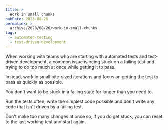 ```yaml
---
title: >
  Work in small chunks
pubDate: 2023-08-26
permalink: >
  archive/2023/08/26/work-in-small-chunks
tags:
  - automated-testing
  - test-driven-development
---
```


When working with teams who are starting with automated tests and test-driven development, a common issue is being stuck on a failing test and trying to do too much at once while getting it to pass.

Instead, work in small bite-sized iterations and focus on getting the test to pass as quickly as possible.

You don't want to be stuck in a failing state for longer than you need to.

Run the tests often, write the simplest code possible and don't write any code that isn't driven by a failing test.

Don't make too many changes at once so, if you do get stuck, you can reset to the last working test and start again.
